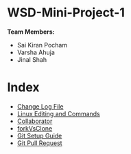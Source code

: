 # WSD-Mini-Project-1

**Team Members:**
- Sai Kiran Pocham
- Varsha Ahuja
- Jinal Shah


# Index

- [ Change Log File ](changelog.md)
- [Linux Editing and Commands](linuxCommands.md)
- [Collaborator](collaborator.md)
- [forkVsClone](forkVsClone.md)
- [Git Setup Guide](gitSetup.md)
- [Git Pull Request](pullRequest.md)

